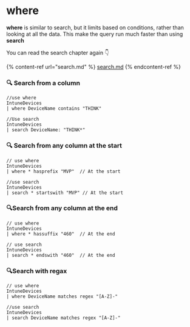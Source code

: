 # where

**where** is similar to search, but it limits based on conditions, rather than looking at all the data. This make the query run much faster than using **search**

You can read the search chapter again 👇

{% content-ref url="search.md" %}
[search.md](search.md)
{% endcontent-ref %}

### 🔍 Search from a column

```
//use where
IntuneDevices
| where DeviceName contains "THINK"

//Use search
IntuneDevices
| search DeviceName: "THINK*"
```

### 🔍 Search from any column at the start

```
// use where
IntuneDevices
| where * hasprefix "MVP"  // At the start

//use search
IntuneDevices
| search * startswith "MVP" // At the start
```

### 🔍Search from any column at the end

```
// use where
IntuneDevices
| where * hassuffix "460"  // At the end

// use search
IntuneDevices
| search * endswith "460"  // At the end
```

### 🔍Search with regax

```
// use where
IntuneDevices
| where DeviceName matches regex "[A-Z]-"

//use search
IntuneDevices
| search DeviceName matches regex "[A-Z]-"
```
